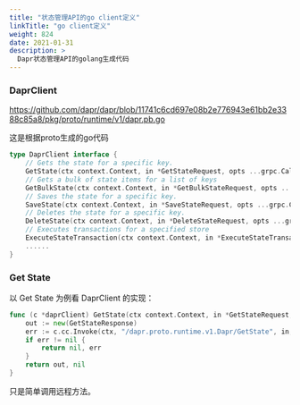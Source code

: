 ```yaml
---
title: "状态管理API的go client定义"
linkTitle: "go client定义"
weight: 824
date: 2021-01-31
description: >
  Dapr状态管理API的golang生成代码
---
```



### DaprClient

https://github.com/dapr/dapr/blob/11741c6cd697e08b2e776943e61bb2e3388c85a8/pkg/proto/runtime/v1/dapr.pb.go

这是根据proto生成的go代码

```go
type DaprClient interface {
	// Gets the state for a specific key.
	GetState(ctx context.Context, in *GetStateRequest, opts ...grpc.CallOption) (*GetStateResponse, error)
	// Gets a bulk of state items for a list of keys
	GetBulkState(ctx context.Context, in *GetBulkStateRequest, opts ...grpc.CallOption) (*GetBulkStateResponse, error)
	// Saves the state for a specific key.
	SaveState(ctx context.Context, in *SaveStateRequest, opts ...grpc.CallOption) (*empty.Empty, error)
	// Deletes the state for a specific key.
	DeleteState(ctx context.Context, in *DeleteStateRequest, opts ...grpc.CallOption) (*empty.Empty, error)
	// Executes transactions for a specified store
	ExecuteStateTransaction(ctx context.Context, in *ExecuteStateTransactionRequest, opts ...grpc.CallOption) (*empty.Empty, error)
	......
}
```
### Get State

以 Get State 为例看 DaprClient 的实现：

```go
func (c *daprClient) GetState(ctx context.Context, in *GetStateRequest, opts ...grpc.CallOption) (*GetStateResponse, error) {
	out := new(GetStateResponse)
	err := c.cc.Invoke(ctx, "/dapr.proto.runtime.v1.Dapr/GetState", in, out, opts...)
	if err != nil {
		return nil, err
	}
	return out, nil
}
```

只是简单调用远程方法。

